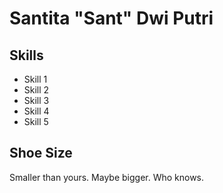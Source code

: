 Santita "Sant" Dwi Putri
===========================

Skills
---------------------------
* Skill 1
* Skill 2
* Skill 3
* Skill 4
* Skill 5

Shoe Size
---------------------------
Smaller than yours.
Maybe bigger.
Who knows.